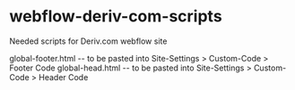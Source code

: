 # webflow-deriv-com-scripts
Needed scripts for Deriv.com webflow site

global-footer.html -- to be pasted into Site-Settings > Custom-Code > Footer Code 
global-head.html --   to be pasted into Site-Settings > Custom-Code > Header Code 
